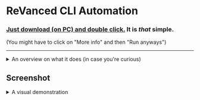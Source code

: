 # ReVanced CLI Automation

### [**Just download (on PC) and double click.**](https://github.com/taku-nm/auto-cli/releases/download/v1.40/auto-cli-v1.40.bat) It is *that* simple.

(You might have to click on "More info" and then "Run anyways")

---

<details>
  <summary>An overview on what it does (in case you're curious)</summary>

Setup:

1. create the revanced-cli folder at the default install location (appdata/local)
2. download input.json - this is used as a config file for tools and apps
3. check and validate curl - download it if needed
4. check and validate portable jdk - download it if needed
5. check and validate revanced tools (cli, patched, integrations) - download them if needed
6. generate a list of available apps to patch based on the input.json

Patching:

1. check the user input, and download the appropiate apk or run the custom routine
2. validate the APK and initiate patching based on the selected

Clean-up:

1. Once patching is completed, rename the patched app to PATCHED_*.apk
2. delete various files and folders that have been dropped by CLI
3. Save a backup of the apk and your keystore to the install path


</details>

## Screenshot
<details>
  <summary>A visual demonstration</summary>

![auto-cli-screenshot](https://github.com/taku-nm/auto-cli/assets/23640508/59c81209-e9f5-46ad-a665-080cbff5fd78)

<details>
